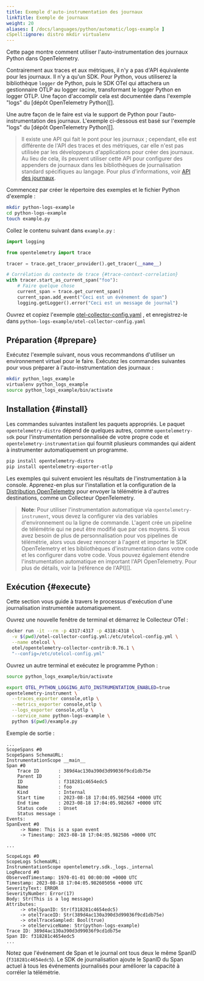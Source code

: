 ```yaml
---
title: Exemple d'auto-instrumentation des journaux
linkTitle: Exemple de journaux
weight: 20
aliases: [ /docs/languages/python/automatic/logs-example ]
cSpell:ignore: distro mkdir virtualenv
---
```


Cette page montre comment utiliser l'auto-instrumentation des journaux Python
dans OpenTelemetry.

Contrairement aux traces et aux métriques, il n'y a pas d'API équivalente pour
les journaux. Il n'y a qu'un SDK. Pour Python, vous utiliserez la bibliothèque
`logger` de Python, puis le SDK OTel qui attachera un gestionnaire OTLP au
logger racine, transformant le logger Python en logger OTLP. Une façon
d'accomplir cela est documentée dans l'exemple "logs" du \[dépôt OpenTelemetry
Python]\[].

Une autre façon de le faire est via le support de Python pour
l'auto-instrumentation des journaux. L'exemple ci-dessous est basé sur l'exemple
"logs" du \[dépôt OpenTelemetry Python]\[].

> Il existe une API qui fait le pont pour les journaux ; cependant, elle est
> différente de l'API des traces et des métriques, car elle n'est pas utilisée
> par les développeurs d'applications pour créer des journaux.
> Au lieu de cela,
> ils peuvent utiliser cette API pour configurer des appenders de journaux dans
> les bibliothèques de journalisation standard spécifiques au langage. Pour plus
> d'informations, voir [API des journaux](/docs/specs/otel/logs/api/).

Commencez par créer le répertoire des exemples et le fichier Python d'exemple :

```sh
mkdir python-logs-example
cd python-logs-example
touch example.py
```

Collez le contenu suivant dans `example.py` :

```python
import logging

from opentelemetry import trace

tracer = trace.get_tracer_provider().get_tracer(__name__)

# Corrélation du contexte de trace {#trace-context-correlation}
with tracer.start_as_current_span("foo"):
    # Faire quelque chose
    current_span = trace.get_current_span()
    current_span.add_event("Ceci est un événement de span")
    logging.getLogger().error("Ceci est un message de journal")
```

Ouvrez et copiez l'exemple
[otel-collector-config.yaml](https://github.com/open-telemetry/opentelemetry-python/blob/main/docs/examples/logs/otel-collector-config.yaml)
, et enregistrez-le dans `python-logs-example/otel-collector-config.yaml`

## Préparation {#prepare}

Exécutez l'exemple suivant, nous vous recommandons d'utiliser un environnement
virtuel pour le faire. Exécutez les commandes suivantes pour vous préparer à
l'auto-instrumentation des journaux :

```sh
mkdir python_logs_example
virtualenv python_logs_example
source python_logs_example/bin/activate
```

## Installation {#install}

Les commandes suivantes installent les paquets appropriés. Le paquet
`opentelemetry-distro` dépend de quelques autres, comme `opentelemetry-sdk` pour
l'instrumentation personnalisée de votre propre code et
`opentelemetry-instrumentation` qui fournit plusieurs commandes qui aident à
instrumenter automatiquement un programme.

```sh
pip install opentelemetry-distro
pip install opentelemetry-exporter-otlp
```

Les exemples qui suivent envoient les résultats de l'instrumentation à la
console. Apprenez-en plus sur l'installation et la configuration de la
[Distribution OpenTelemetry](/docs/languages/python/distro) pour envoyer la
télémétrie à d'autres destinations, comme un Collecteur OpenTelemetry.

> **Note**: Pour utiliser l'instrumentation automatique via
> `opentelemetry-instrument`, vous devez la configurer via des variables
> d'environnement ou la ligne de commande. L'agent crée un pipeline de
> télémétrie qui ne peut être modifié que par ces moyens. Si vous avez besoin de
> plus de personnalisation pour vos pipelines de télémétrie, alors vous devez
> renoncer à l'agent et importer le SDK OpenTelemetry et les bibliothèques
> d'instrumentation dans votre code et les configurer dans votre code. Vous
> pouvez également étendre l'instrumentation automatique en important l'API
> OpenTelemetry. Pour plus de détails, voir la \[référence de l'API]\[].

## Exécution {#execute}

Cette section vous guide à travers le processus d'exécution d'une journalisation
instrumentée automatiquement.

Ouvrez une nouvelle fenêtre de terminal et démarrez le Collecteur OTel :

```sh
docker run -it --rm -p 4317:4317 -p 4318:4318 \
  -v $(pwd)/otel-collector-config.yml:/etc/otelcol-config.yml \
  --name otelcol \
  otel/opentelemetry-collector-contrib:0.76.1 \
  "--config=/etc/otelcol-config.yml"
```

Ouvrez un autre terminal et exécutez le programme Python :

```sh
source python_logs_example/bin/activate

export OTEL_PYTHON_LOGGING_AUTO_INSTRUMENTATION_ENABLED=true
opentelemetry-instrument \
  --traces_exporter console,otlp \
  --metrics_exporter console,otlp \
  --logs_exporter console,otlp \
  --service_name python-logs-example \
  python $(pwd)/example.py
```

Exemple de sortie :

```text
...
ScopeSpans #0
ScopeSpans SchemaURL:
InstrumentationScope __main__
Span #0
    Trace ID       : 389d4ac130a390d3d99036f9cd1db75e
    Parent ID      :
    ID             : f318281c4654edc5
    Name           : foo
    Kind           : Internal
    Start time     : 2023-08-18 17:04:05.982564 +0000 UTC
    End time       : 2023-08-18 17:04:05.982667 +0000 UTC
    Status code    : Unset
    Status message :
Events:
SpanEvent #0
     -> Name: This is a span event
     -> Timestamp: 2023-08-18 17:04:05.982586 +0000 UTC

...

ScopeLogs #0
ScopeLogs SchemaURL:
InstrumentationScope opentelemetry.sdk._logs._internal
LogRecord #0
ObservedTimestamp: 1970-01-01 00:00:00 +0000 UTC
Timestamp: 2023-08-18 17:04:05.982605056 +0000 UTC
SeverityText: ERROR
SeverityNumber: Error(17)
Body: Str(This is a log message)
Attributes:
     -> otelSpanID: Str(f318281c4654edc5)
     -> otelTraceID: Str(389d4ac130a390d3d99036f9cd1db75e)
     -> otelTraceSampled: Bool(true)
     -> otelServiceName: Str(python-logs-example)
Trace ID: 389d4ac130a390d3d99036f9cd1db75e
Span ID: f318281c4654edc5
...
```

Notez que l'événement de Span et le journal ont tous deux le même SpanID
(`f318281c4654edc5`). Le SDK de journalisation ajoute le SpanID du Span actuel à
tous les événements journalisés pour améliorer la capacité à corréler la
télémétrie.

[api reference]: https://opentelemetry-python.readthedocs.io/en/latest/index.html
[OpenTelemetry Python repository]: https://github.com/open-telemetry/opentelemetry-python/tree/main/docs/examples/logs
